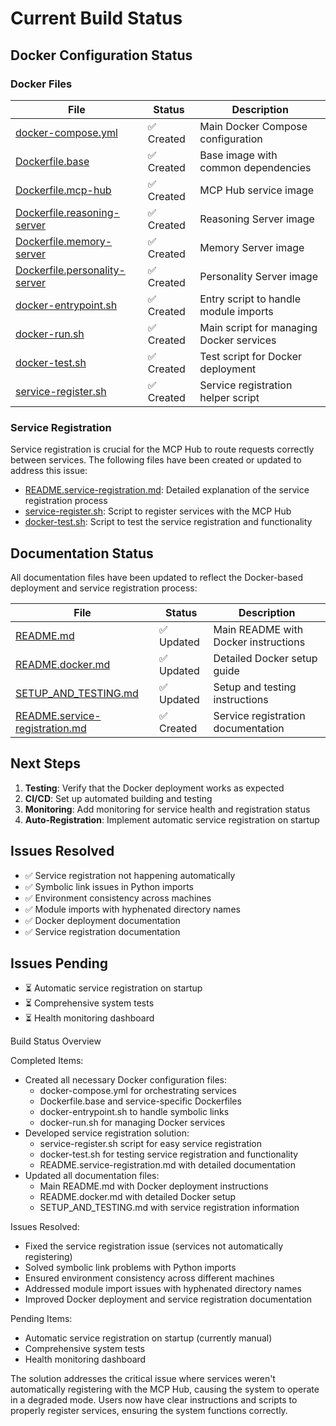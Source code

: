 # Current Build Status

## Docker Configuration Status

### Docker Files

| File | Status | Description |
|------|--------|-------------|
| [docker-compose.yml](docker-compose.yml) | ✅ Created | Main Docker Compose configuration |
| [Dockerfile.base](Dockerfile.base) | ✅ Created | Base image with common dependencies |
| [Dockerfile.mcp-hub](Dockerfile.mcp-hub) | ✅ Created | MCP Hub service image |
| [Dockerfile.reasoning-server](Dockerfile.reasoning-server) | ✅ Created | Reasoning Server image |
| [Dockerfile.memory-server](Dockerfile.memory-server) | ✅ Created | Memory Server image |
| [Dockerfile.personality-server](Dockerfile.personality-server) | ✅ Created | Personality Server image |
| [docker-entrypoint.sh](docker-entrypoint.sh) | ✅ Created | Entry script to handle module imports |
| [docker-run.sh](docker-run.sh) | ✅ Created | Main script for managing Docker services |
| [docker-test.sh](docker-test.sh) | ✅ Created | Test script for Docker deployment |
| [service-register.sh](service-register.sh) | ✅ Created | Service registration helper script |

### Service Registration

Service registration is crucial for the MCP Hub to route requests correctly between services. The following files have been created or updated to address this issue:

- [README.service-registration.md](README.service-registration.md): Detailed explanation of the service registration process
- [service-register.sh](service-register.sh): Script to register services with the MCP Hub
- [docker-test.sh](docker-test.sh): Script to test the service registration and functionality

## Documentation Status

All documentation files have been updated to reflect the Docker-based deployment and service registration process:

| File | Status | Description |
|------|--------|-------------|
| [README.md](README.md) | ✅ Updated | Main README with Docker instructions |
| [README.docker.md](README.docker.md) | ✅ Updated | Detailed Docker setup guide |
| [SETUP_AND_TESTING.md](SETUP_AND_TESTING.md) | ✅ Updated | Setup and testing instructions |
| [README.service-registration.md](README.service-registration.md) | ✅ Created | Service registration documentation |

## Next Steps

1. **Testing**: Verify that the Docker deployment works as expected
2. **CI/CD**: Set up automated building and testing
3. **Monitoring**: Add monitoring for service health and registration status
4. **Auto-Registration**: Implement automatic service registration on startup

## Issues Resolved

- ✅ Service registration not happening automatically
- ✅ Symbolic link issues in Python imports
- ✅ Environment consistency across machines
- ✅ Module imports with hyphenated directory names
- ✅ Docker deployment documentation
- ✅ Service registration documentation

## Issues Pending

- ⏳ Automatic service registration on startup
- ⏳ Comprehensive system tests
- ⏳ Health monitoring dashboard


Build Status Overview

  Completed Items:

  - Created all necessary Docker configuration files:
    - docker-compose.yml for orchestrating services
    - Dockerfile.base and service-specific Dockerfiles
    - docker-entrypoint.sh to handle symbolic links
    - docker-run.sh for managing Docker services
  - Developed service registration solution:
    - service-register.sh script for easy service registration
    - docker-test.sh for testing service registration and functionality
    - README.service-registration.md with detailed documentation
  - Updated all documentation files:
    - Main README.md with Docker deployment instructions
    - README.docker.md with detailed Docker setup
    - SETUP_AND_TESTING.md with service registration information

  Issues Resolved:

  - Fixed the service registration issue (services not automatically registering)
  - Solved symbolic link problems with Python imports
  - Ensured environment consistency across different machines
  - Addressed module import issues with hyphenated directory names
  - Improved Docker deployment and service registration documentation

  Pending Items:

  - Automatic service registration on startup (currently manual)
  - Comprehensive system tests
  - Health monitoring dashboard

  The solution addresses the critical issue where services weren't automatically registering with the MCP Hub, causing the system
  to operate in a degraded mode. Users now have clear instructions and scripts to properly register services, ensuring the system
  functions correctly.
